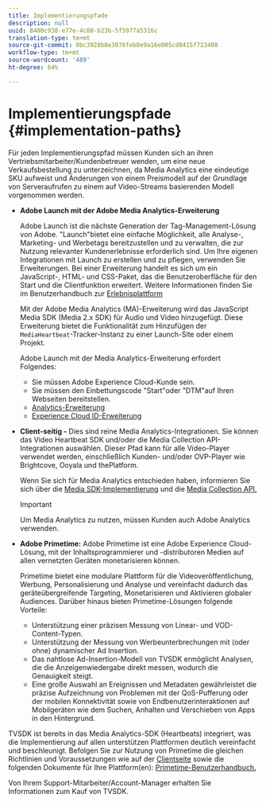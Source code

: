 ```yaml
---
title: Implementierungspfade
description: null
uuid: 8400c938-e77e-4c88-b23b-5f5977a5316c
translation-type: tm+mt
source-git-commit: 0bc3928b8e3076feb8e9a16e005cd0415f723408
workflow-type: tm+mt
source-wordcount: '489'
ht-degree: 64%

---
```



# Implementierungspfade {#implementation-paths}

Für jeden Implementierungspfad müssen Kunden sich an ihren Vertriebsmitarbeiter/Kundenbetreuer wenden, um eine neue Verkaufsbestellung zu unterzeichnen, da Media Analytics eine eindeutige SKU aufweist und Änderungen von einem Preismodell auf der Grundlage von Serveraufrufen zu einem auf Video-Streams basierenden Modell vorgenommen werden.

* **Adobe Launch mit der Adobe Media Analytics-Erweiterung**

   Adobe Launch ist die nächste Generation der Tag-Management-Lösung von Adobe. &quot;Launch&quot;bietet eine einfache Möglichkeit, alle Analyse-, Marketing- und Werbetags bereitzustellen und zu verwalten, die zur Nutzung relevanter Kundenerlebnisse erforderlich sind. Um Ihre eigenen Integrationen mit Launch zu erstellen und zu pflegen, verwenden Sie Erweiterungen. Bei einer Erweiterung handelt es sich um ein JavaScript-, HTML- und CSS-Paket, das die Benutzeroberfläche für den Start und die Clientfunktion erweitert. Weitere Informationen finden Sie im Benutzerhandbuch zur [Erlebnisplattform](https://docs.adobe.com/content/help/de-DE/launch/using/overview.html)

   Mit der Adobe Media Analytics (MA)-Erweiterung wird das JavaScript Media SDK (Media 2.x SDK) für Audio und Video hinzugefügt. Diese Erweiterung bietet die Funktionalität zum Hinzufügen der `MediaHeartbeat`-Tracker-Instanz zu einer Launch-Site oder einem Projekt.

   Adobe Launch mit der Media Analytics-Erweiterung erfordert Folgendes:
   * Sie müssen Adobe Experience Cloud-Kunde sein.
   * Sie müssen den Einbettungscode &quot;Start&quot;oder &quot;DTM&quot;auf Ihren Webseiten bereitstellen.
   * [Analytics-Erweiterung](https://docs.adobe.com/content/help/de-DE/launch/using/extensions-ref/adobe-extension/analytics-extension/overview.html)
   * [Experience Cloud ID-Erweiterung](https://docs.adobe.com/content/help/de-DE/launch/using/extensions-ref/adobe-extension/id-service-extension/overview.html)


* **Client-seitig -** Dies sind reine Media Analytics-Integrationen. Sie können das Video Heartbeat SDK und/oder die Media Collection API-Integrationen auswählen. Dieser Pfad kann für alle Video-Player verwendet werden, einschließlich Kunden- und/oder OVP-Player wie Brightcove, Ooyala und thePlatform.

   Wenn Sie sich für Media Analytics entschieden haben, informieren Sie sich über die [Media SDK-Implementierung](/help/sdk-implement/setup/setup-overview.md) und die [Media Collection API.](/help/media-collection-api/mc-api-overview.md)

   >[!IMPORTANT]
   >
   >Um Media Analytics zu nutzen, müssen Kunden auch Adobe Analytics verwenden.

* **Adobe Primetime:** Adobe Primetime ist eine Adobe Experience Cloud-Lösung, mit der Inhaltsprogrammierer und -distributoren Medien auf allen vernetzten Geräten monetarisieren können.

   Primetime bietet eine modulare Plattform für die Videoveröffentlichung, Werbung, Personalisierung und Analyse und vereinfacht dadurch das geräteübergreifende Targeting, Monetarisieren und Aktivieren globaler Audiences. Darüber hinaus bieten Primetime-Lösungen folgende Vorteile:

   * Unterstützung einer präzisen Messung von Linear- und VOD-Content-Typen.
   * Unterstützung der Messung von Werbeunterbrechungen mit (oder ohne) dynamischer Ad Insertion.
   * Das nahtlose Ad-Insertion-Modell von TVSDK ermöglicht Analysen, die die Anzeigenwiedergabe direkt messen, wodurch die Genauigkeit steigt.
   * Eine große Auswahl an Ereignissen und Metadaten gewährleistet die präzise Aufzeichnung von Problemen mit der QoS-Pufferung oder der mobilen Konnektivität sowie von Endbenutzerinteraktionen auf Mobilgeräten wie dem Suchen, Anhalten und Verschieben von Apps in den Hintergrund.
<!--
   * Integrated support for Nielsen DTVR (linear) with ID3 metadata and DCR with CMS metadata.
-->

TVSDK ist bereits in das Media Analytics-SDK (Heartbeats) integriert, was die Implementierung auf allen unterstützen Plattformen deutlich vereinfacht und beschleunigt. <!--Primetime also supports the partnership with Nielsen.--> Befolgen Sie zur Nutzung von Primetime die gleichen Richtlinien und Voraussetzungen wie auf der [Clientseite](/help/intro-to-ava/implementation-paths/client-side-path.md) sowie die folgenden Dokumente für Ihre Plattform(en): [Primetime-Benutzerhandbuch.](https://helpx.adobe.com/de/primetime/user-guide.html)

Von Ihrem Support-Mitarbeiter/Account-Manager erhalten Sie Informationen zum Kauf von TVSDK.

